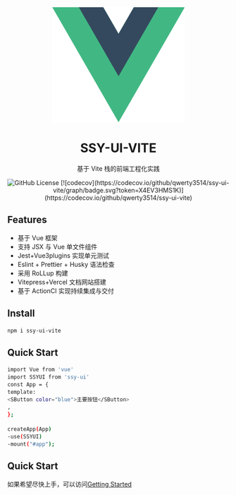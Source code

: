 <div align="center">
<img src="./assets/logo.svg" alt="SSY-UI-VITE Logo">
</div>

<h1 align="center">SSY-UI-VITE</h1>
<p align="center">
  基于 Vite 栈的前端工程化实践
</p>
<p align="center">
  <img src="https://img.shields.io/github/license/qwerty3514/ssy-ui-vite" alt="GitHub License">
  [![codecov](https://codecov.io/github/qwerty3514/ssy-ui-vite/graph/badge.svg?token=X4EV3HMS1K)](https://codecov.io/github/qwerty3514/ssy-ui-vite)
</p>

## Features

- 基于 Vue 框架
- 支持 JSX 与 Vue 单文件组件
- Jest+Vue3plugins 实现单元测试
- Eslint + Prettier + Husky 语法检查
- 采用 RoLLup 构建
- Vitepress+Vercel 文档网站搭建
- 基于 ActionCI 实现持续集成与交付

## Install

```bash
npm i ssy-ui-vite
```

## Quick Start

```bash
import Vue from 'vue'
import SSYUI from 'ssy-ui'
const App = {
template:
<SButton color="blue">主要按钮</SButton>
,
};

createApp(App)
-use(SSYUI)
-mount("#app");
```

## Quick Start

如果希望尽快上手，可以访问[Getting Started](https://ssy-ui-vite.vercel.app/)
